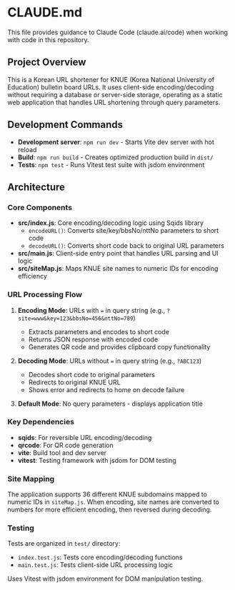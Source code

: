 # CLAUDE.md

This file provides guidance to Claude Code (claude.ai/code) when working with code in this repository.

## Project Overview

This is a Korean URL shortener for KNUE (Korea National University of Education) bulletin board URLs. It uses client-side encoding/decoding without requiring a database or server-side storage, operating as a static web application that handles URL shortening through query parameters.

## Development Commands

- **Development server**: `npm run dev` - Starts Vite dev server with hot reload
- **Build**: `npm run build` - Creates optimized production build in `dist/`
- **Tests**: `npm test` - Runs Vitest test suite with jsdom environment

## Architecture

### Core Components

- **src/index.js**: Core encoding/decoding logic using Sqids library
  - `encodeURL()`: Converts site/key/bbsNo/nttNo parameters to short code
  - `decodeURL()`: Converts short code back to original URL parameters
- **src/main.js**: Client-side entry point that handles URL parsing and UI logic
- **src/siteMap.js**: Maps KNUE site names to numeric IDs for encoding efficiency

### URL Processing Flow

1. **Encoding Mode**: URLs with `=` in query string (e.g., `?site=www&key=123&bbsNo=456&nttNo=789`)

   - Extracts parameters and encodes to short code
   - Returns JSON response with encoded code
   - Generates QR code and provides clipboard copy functionality

2. **Decoding Mode**: URLs without `=` in query string (e.g., `?ABC123`)

   - Decodes short code to original parameters
   - Redirects to original KNUE URL
   - Shows error and redirects to home on decode failure

3. **Default Mode**: No query parameters - displays application title

### Key Dependencies

- **sqids**: For reversible URL encoding/decoding
- **qrcode**: For QR code generation
- **vite**: Build tool and dev server
- **vitest**: Testing framework with jsdom for DOM testing

### Site Mapping

The application supports 36 different KNUE subdomains mapped to numeric IDs in `siteMap.js`. When encoding, site names are converted to numbers for more efficient encoding, then reversed during decoding.

### Testing

Tests are organized in `test/` directory:

- `index.test.js`: Tests core encoding/decoding functions
- `main.test.js`: Tests client-side URL processing logic

Uses Vitest with jsdom environment for DOM manipulation testing.
